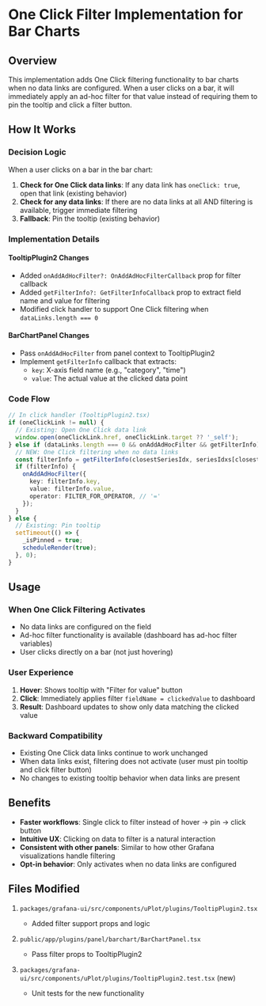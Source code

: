 # One Click Filter Implementation for Bar Charts

## Overview

This implementation adds One Click filtering functionality to bar charts when no data links are configured. When a user clicks on a bar, it will immediately apply an ad-hoc filter for that value instead of requiring them to pin the tooltip and click a filter button.

## How It Works

### Decision Logic
When a user clicks on a bar in the bar chart:

1. **Check for One Click data links**: If any data link has `oneClick: true`, open that link (existing behavior)
2. **Check for any data links**: If there are no data links at all AND filtering is available, trigger immediate filtering  
3. **Fallback**: Pin the tooltip (existing behavior)

### Implementation Details

#### TooltipPlugin2 Changes
- Added `onAddAdHocFilter?: OnAddAdHocFilterCallback` prop for filter callback
- Added `getFilterInfo?: GetFilterInfoCallback` prop to extract field name and value for filtering
- Modified click handler to support One Click filtering when `dataLinks.length === 0`

#### BarChartPanel Changes
- Pass `onAddAdHocFilter` from panel context to TooltipPlugin2
- Implement `getFilterInfo` callback that extracts:
  - `key`: X-axis field name (e.g., "category", "time")
  - `value`: The actual value at the clicked data point

### Code Flow

```typescript
// In click handler (TooltipPlugin2.tsx)
if (oneClickLink != null) {
  // Existing: Open One Click data link
  window.open(oneClickLink.href, oneClickLink.target ?? '_self');
} else if (dataLinks.length === 0 && onAddAdHocFilter && getFilterInfo) {
  // NEW: One Click filtering when no data links
  const filterInfo = getFilterInfo(closestSeriesIdx, seriesIdxs[closestSeriesIdx]!);
  if (filterInfo) {
    onAddAdHocFilter({
      key: filterInfo.key,
      value: filterInfo.value,
      operator: FILTER_FOR_OPERATOR, // '='
    });
  }
} else {
  // Existing: Pin tooltip
  setTimeout(() => {
    _isPinned = true;
    scheduleRender(true);
  }, 0);
}
```

## Usage

### When One Click Filtering Activates
- No data links are configured on the field
- Ad-hoc filter functionality is available (dashboard has ad-hoc filter variables)
- User clicks directly on a bar (not just hovering)

### User Experience
1. **Hover**: Shows tooltip with "Filter for value" button
2. **Click**: Immediately applies filter `fieldName = clickedValue` to dashboard
3. **Result**: Dashboard updates to show only data matching the clicked value

### Backward Compatibility
- Existing One Click data links continue to work unchanged
- When data links exist, filtering does not activate (user must pin tooltip and click filter button)
- No changes to existing tooltip behavior when data links are present

## Benefits

- **Faster workflows**: Single click to filter instead of hover → pin → click button
- **Intuitive UX**: Clicking on data to filter is a natural interaction
- **Consistent with other panels**: Similar to how other Grafana visualizations handle filtering
- **Opt-in behavior**: Only activates when no data links are configured

## Files Modified

1. `packages/grafana-ui/src/components/uPlot/plugins/TooltipPlugin2.tsx`
   - Added filter support props and logic

2. `public/app/plugins/panel/barchart/BarChartPanel.tsx`
   - Pass filter props to TooltipPlugin2

3. `packages/grafana-ui/src/components/uPlot/plugins/TooltipPlugin2.test.tsx` (new)
   - Unit tests for the new functionality 
